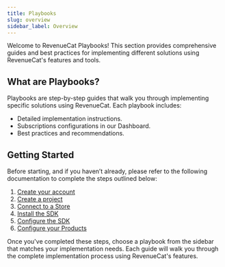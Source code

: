 ```yaml
---
title: Playbooks
slug: overview
sidebar_label: Overview
---
```


Welcome to RevenueCat Playbooks! This section provides comprehensive guides and best practices for implementing different solutions using RevenueCat's features and tools.

## What are Playbooks?

Playbooks are step-by-step guides that walk you through implementing specific solutions using RevenueCat. Each playbook includes:

- Detailed implementation instructions.
- Subscriptions configurations in our Dashboard.
- Best practices and recommendations.

## Getting Started

Before starting, and if you haven’t already, please refer to the following documentation to complete the steps outlined below:

1. [Create your account](https://app.revenuecat.com/signup)
2. [Create a project](/projects/overview)
3. [Connect to a Store](/projects/connect-a-store)
4. [Install the SDK](/getting-started/installation)
5. [Configure the SDK](/getting-started/configuring-sdk)
6. [Configure your Products](/offerings/products-overview)

Once you've completed these steps, choose a playbook from the sidebar that matches your implementation needs. Each guide will walk you through the complete implementation process using RevenueCat's features.
